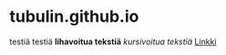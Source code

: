 # tubulin.github.io
testiä testiä
**lihavoitua tekstiä**
*kursivoitua tekstiä*
[Linkki](http://www.google.com)
